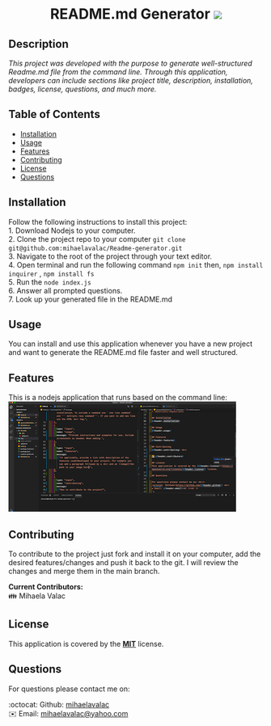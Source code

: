 
  <h1 align="center">  README.md Generator <img style="text-align:center" src="https://img.shields.io/badge/license-MIT-blue"> </h1> 

  ## Description 
  
  <p><i>This project was developed with the purpose to generate well-structured Readme.md file from the command line. Through this application, developers can include sections like project title, description, installation, badges, license, questions, and much more.</i><p>  

  ## Table of Contents 
  
  * [Installation](#installation)
  * [Usage](#usage)
  * [Features](#features)
  * [Contributing](#contributing)
  * [License](#license)
  * [Questions](#questions)
  
  ## Installation
  
  Follow the following instructions to install this project: <br> 1. Download Nodejs to your computer. <br> 2. Clone the project repo to your computer  `git clone git@github.com:mihaelavalac/Readme-generator.git` <br>  3. Navigate to the root of the project through your text editor. <br> 4. Open terminal and run the following command  `npm init`  then, `npm install inquirer`  ,  `npm install fs` <br> 5. Run the  `node index.js`  <br>  6. Answer all prompted questions. <br> 7. Look up your generated file in the README.md  

  ## Usage 
  
  You can install and use this application whenever you have a new project and want to generate the README.md file faster and well structured.

  ## Features
  
  This is a nodejs application that runs based on the command line: <br> ![image](./img/img1.png)

  ## Contributing
  
  To contribute to the project just fork and install it on your computer, add the desired features/changes and push it back to the git. I will review the changes and merge them in the main branch. <br>


  <b>Current Contributors:</b> <br>
  👪 Mihaela Valac
  
  ## License
  This application is covered by the <b>[MIT](https://opensource.org/licenses/MIT)</b> license. 
  
  ## Questions

  For questions please contact me on: <br/>
  
  :octocat: Github: [mihaelavalac](https://github.com/mihaelavalac) <br>
  ✉️ Email: mihaelavalac@yahoo.com<br /><br />
  

